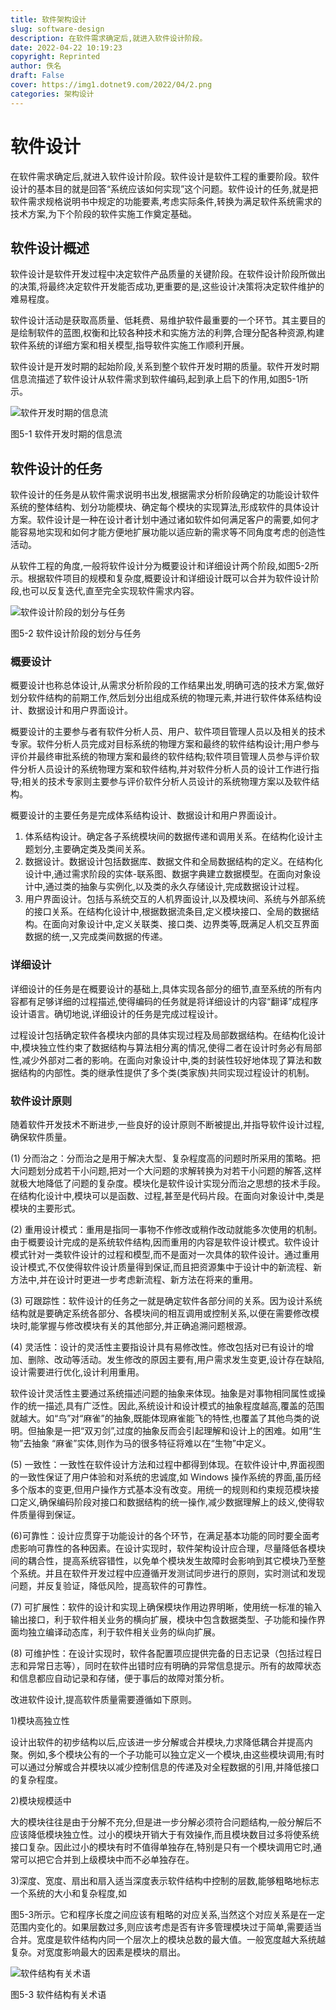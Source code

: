 ```yaml
---
title: 软件架构设计
slug: software-design
description: 在软件需求确定后,就进入软件设计阶段。
date: 2022-04-22 10:19:23
copyright: Reprinted
author: 佚名
draft: False
cover: https://img1.dotnet9.com/2022/04/2.png
categories: 架构设计
---
```



# **软件设计**

在软件需求确定后,就进入软件设计阶段。软件设计是软件工程的重要阶段。软件设计的基本目的就是回答“系统应该如何实现”这个问题。软件设计的任务,就是把软件需求规格说明书中规定的功能要素,考虑实际条件,转换为满足软件系统需求的技术方案,为下个阶段的软件实施工作奠定基础。

## **软件设计概述**

软件设计是软件开发过程中决定软件产品质量的关键阶段。在软件设计阶段所做出的决策,将最终决定软件开发能否成功,更重要的是,这些设计决策将决定软件维护的难易程度。

软件设计活动是获取高质量、低耗费、易维护软件最重要的一个环节。其主要目的是绘制软件的蓝图,权衡和比较各种技术和实施方法的利弊,合理分配各种资源,构建软件系统的详细方案和相关模型,指导软件实施工作顺利开展。

软件设计是开发时期的起始阶段,关系到整个软件开发时期的质量。软件开发时期信息流描述了软件设计从软件需求到软件编码,起到承上启下的作用,如图5-1所示。

![软件开发时期的信息流](https://img1.dotnet9.com/2022/04/1.png)

图5-1 软件开发时期的信息流

## **软件设计的任务**

软件设计的任务是从软件需求说明书出发,根据需求分析阶段确定的功能设计软件系统的整体结构、划分功能模块、确定每个模块的实现算法,形成软件的具体设计方案。软件设计是一种在设计者计划中通过诸如软件如何满足客户的需要,如何才能容易地实现和如何才能方便地扩展功能以适应新的需求等不同角度考虑的创造性活动。

从软件工程的角度,一般将软件设计分为概要设计和详细设计两个阶段,如图5-2所示。根据软件项目的规模和复杂度,概要设计和详细设计既可以合并为软件设计阶段,也可以反复迭代,直至完全实现软件需求内容。

![软件设计阶段的划分与任务](https://img1.dotnet9.com/2022/04/2.png)

图5-2 软件设计阶段的划分与任务

### **概要设计**

概要设计也称总体设计,从需求分析阶段的工作结果出发,明确可选的技术方案,做好划分软件结构的前期工作,然后划分出组成系统的物理元素,并进行软件体系结构设计、数据设计和用户界面设计。

概要设计的主要参与者有软件分析人员、用户、软件项目管理人员以及相关的技术专家。软件分析人员完成对目标系统的物理方案和最终的软件结构设计;用户参与评价并最终审批系统的物理方案和最终的软件结构;软件项目管理人员参与评价软件分析人员设计的系统物理方案和软件结构,并对软件分析人员的设计工作进行指导;相关的技术专家则主要参与评价软件分析人员设计的系统物理方案以及软件结构。

概要设计的主要任务是完成体系结构设计、数据设计和用户界面设计。

1) 体系结构设计。确定各子系统模块间的数据传递和调用关系。在结构化设计主题划分,主要确定类及类间关系。
2) 数据设计。数据设计包括数据库、数据文件和全局数据结构的定义。在结构化设计中,通过需求阶段的实体-联系图、数据字典建立数据模型。在面向对象设计中,通过类的抽象与实例化,以及类的永久存储设计,完成数据设计过程。
3) 用户界面设计。包括与系统交互的人机界面设计,以及模块间、系统与外部系统的接口关系。在结构化设计中,根据数据流条目,定义模块接口、全局的数据结构。在面向对象设计中,定义关联类、接口类、边界类等,既满足人机交互界面数据的统一,又完成类间数据的传递。

### **详细设计**

详细设计的任务是在概要设计的基础上,具体实现各部分的细节,直至系统的所有内容都有足够详细的过程描述,使得编码的任务就是将详细设计的内容“翻译”成程序设计语言。确切地说,详细设计的任务是完成过程设计。

过程设计包括确定软件各模块内部的具体实现过程及局部数据结构。在结构化设计中,模块独立性约束了数据结构与算法相分离的情况,使得二者在设计时务必有局部性,减少外部对二者的影响。在面向对象设计中,类的封装性较好地体现了算法和数据结构的内部性。类的继承性提供了多个类(类家族)共同实现过程设计的机制。

### **软件设计原则**

随着软件开发技术不断进步,一些良好的设计原则不断被提出,并指导软件设计过程,确保软件质量。

(1)	分而治之：分而治之是用于解决大型、复杂程度高的问题时所采用的策略。把大问题划分成若干小问题,把对一个大问题的求解转换为对若干小问题的解答,这样就极大地降低了问题的复杂度。模块化是软件设计实现分而治之思想的技术手段。在结构化设计中,模块可以是函数、过程,甚至是代码片段。在面向对象设计中,类是模块的主要形式。

(2)	重用设计模式：重用是指同一事物不作修改或稍作改动就能多次使用的机制。由于概要设计完成的是系统软件结构,因而重用的内容是软件设计模式。软件设计模式针对一类软件设计的过程和模型,而不是面对一次具体的软件设计。通过重用设计模式,不仅使得软件设计质量得到保证,而且把资源集中于设计中的新流程、新方法中,并在设计时更进一步考虑新流程、新方法在将来的重用。

(3)	可跟踪性：软件设计的任务之一就是确定软件各部分间的关系。因为设计系统结构就是要确定系统各部分、各模块间的相互调用或控制关系,以便在需要修改模块时,能掌握与修改模块有关的其他部分,并正确追溯问题根源。

(4)	灵活性：设计的灵活性主要指设计具有易修改性。修改包括对已有设计的增加、删除、改动等活动。发生修改的原因主要有,用户需求发生变更,设计存在缺陷,设计需要进行优化,设计利用重用。

软件设计灵活性主要通过系统描述问题的抽象来体现。抽象是对事物相同属性或操作的统一描述,具有广泛性。因此,系统设计和设计模式的抽象程度越高,覆盖的范围就越大。如“鸟”对“麻雀”的抽象,既能体现麻雀能飞的特性,也覆盖了其他鸟类的说明。但抽象是一把“双刃剑”,过度的抽象反而会引起理解和设计上的困难。如用“生物”去抽象 “麻雀”实体,则作为马的很多特征将难以在“生物”中定义。

(5)	一致性：一致性在软件设计方法和过程中都得到体现。在软件设计中,界面视图的一致性保证了用户体验和对系统的忠诚度,如 Windows 操作系统的界面,虽历经多个版本的变更,但用户操作方式基本没有改变。用统一的规则和约束规范模块接口定义,确保编码阶段对接口和数据结构的统一操作,减少数据理解上的歧义,使得软件质量得到保证。

(6)可靠性：设计应贯穿于功能设计的各个环节，在满足基本功能的同时要全面考虑影响可靠性的各种因素。在设计实现时，软件架构设计应合理，尽量降低各模块间的耦合性，提高系统容错性，以免单个模块发生故障时会影响到其它模块乃至整个系统。并且在软件开发过程中应遵循开发测试同步进行的原则，实时测试和发现问题，并反复验证，降低风险，提高软件的可靠性。

(7)	可扩展性：软件的设计和实现上确保模块作用边界明晰，使用统一标准的输入输出接口，利于软件相关业务的横向扩展，模块中包含数据类型、子功能和操作界面均独立编译动态库，利于软件相关业务的纵向扩展。

(8)	可维护性：在设计实现时，软件各配置项应提供完备的日志记录（包括过程日志和异常日志等），同时在软件出错时应有明确的异常信息提示。所有的故障状态和信息都应自动记录和存储，便于事后的故障对策分析。

改进软件设计,提高软件质量需要遵循如下原则。

1)模块高独立性

设计出软件的初步结构以后,应该进一步分解或合并模块,力求降低耦合并提高内聚。例如,多个模块公有的一个子功能可以独立定义一个模块,由这些模块调用;有时可以通过分解或合并模块以减少控制信息的传递及对全程数据的引用,并降低接口的复杂程度。

2)模块规模适中

大的模块往往是由于分解不充分,但是进一步分解必须符合问题结构,一般分解后不应该降低模块独立性。过小的模块开销大于有效操作,而且模块数目过多将使系统接口复杂。因此过小的模块有时不值得单独存在,特别是只有一个模块调用它时,通常可以把它合并到上级模块中而不必单独存在。

3)深度、宽度、扇出和扇入适当深度表示软件结构中控制的层数,能够粗略地标志一个系统的大小和复杂程度,如

图5-3所示。它和程序长度之间应该有粗略的对应关系,当然这个对应关系是在一定范围内变化的。如果层数过多,则应该考虑是否有许多管理模块过于简单,需要适当合并。宽度是软件结构内同一个层次上的模块总数的最大值。一般宽度越大系统越复杂。对宽度影响最大的因素是模块的扇出。

![软件结构有关术语](https://img1.dotnet9.com/2022/04/3.png)

图5-3 软件结构有关术语